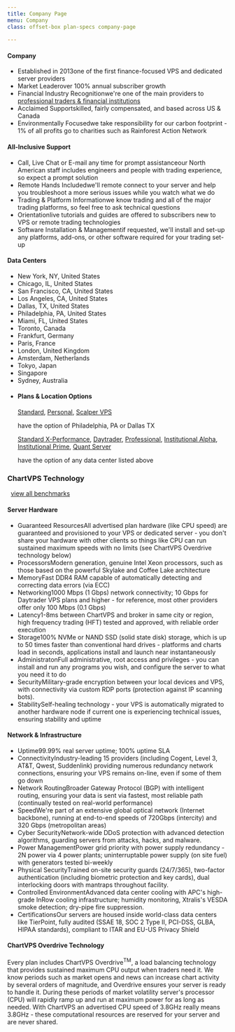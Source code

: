 ```yaml
---
title: Company Page
menu: Company
class: offset-box plan-specs company-page
    
---
```


<div class="page-wrapper">
  <div class="page-content">
    <div class="upgrade-wrapper">
      <div class="plan-features">
        <div class="features-header header-black">
         <h4><i class="fas fa-building" id="company"></i> Company</h4>
        </div>
        <ul class="spec-list">
          <li><span>Established in 2013</span>one of the first finance-focused VPS and dedicated server providers</li>
          <li><span>Market Leader</span>over 100% annual subscriber growth</li>
          <li><span>Financial Industry Recognition</span>we're one of the main providers to <a href="recognition">professional traders &amp; financial institutions</a></li>  
          <li><span>Acclaimed Support</span>skilled, fairly compensated, and based across US & Canada</li>
          <li><span>Environmentally Focused</span>we take responsibility for our carbon footprint - 1% of all profits go to charities such as Rainforest Action Network</li>    
          </ul>
        <div class="features-header header-black" id="all-inclusive-support">
          <h4><i class="fas fa-users"></i> All-Inclusive Support</h4>
        </div>
        <ul class="spec-list">
          <li><span>Call, Live Chat or E-mail any time for prompt assistance</span>our North American staff includes engineers and people with trading experience, so expect a prompt solution</li>
          <li><span>Remote Hands Included</span>we'll remote connect to your server and help you troubleshoot a more serious issues while you watch what we do</li>
          <li><span>Trading &amp; Platform Information</span>we know trading and all of the major trading platforms, so feel free to ask technical questions</li>  
          <li><span>Orientation</span>live tutorials and guides are offered to subscribers new to VPS or remote trading technologies</li>
          <li><span>Software Installation &amp; Management</span>if requested, we'll install and set-up any platforms, add-ons, or other software required for your trading set-up</li>    
          </ul>
      </div>
      <div class="plan-upgrade" id="data-centers">
        <div class="upgrade-header">
          <h4><i class="fas fa-hdd"></i> Data Centers</h4>
        </div>
       <ul>
          <li>New York, NY, United States</li>
          <li>Chicago, IL, United States</li>
          <li>San Francisco, CA, United States</li>
          <li>Los Angeles, CA, United States</li>
          <li>Dallas, TX, United States</li>
          <li>Philadelphia, PA, United States</li>
          <li>Miami, FL, United States</li>
          <li>Toronto, Canada</li>
          <li>Frankfurt, Germany</li>
          <li>Paris, France</li>
          <li>London, United Kingdom</li>
          <li>Amsterdam, Netherlands</li>
          <li>Tokyo, Japan</li>
          <li>Singapore</li>
          <li>Sydney, Australia</li>
          <li class="plans-locations"><h4>Plans &amp; Location Options</h4><div><p><a href="standard">Standard</a>, <a href="personal">Personal</a>, <a href="scalper">Scalper VPS</a></p> have the option of Philadelphia, PA or Dallas TX</div><div><p><a href="standard#x-performance">Standard X-Performance</a>, <a href="daytrader">Daytrader</a>, <a href="professional">Professional</a>, <a href="institutional-alpha">Institutional Alpha</a>, <a href="institutional-prime">Institutional Prime</a>, <a href="quant">Quant Server</a></p> have the option of any data center listed above</div></li>
        </ul>
      </div>
    </div>
    <div class="signup-wrapper" id="technology">
      <h3>ChartVPS Technology</h3>
     <a href="benchmarks"><div><i class="fas fa-chart-bar" style="
    font-size: 1rem;
    vertical-align: middle;
    margin-right: 0.25rem;
    margin-left: 0.25rem;
"></i> view all benchmarks</div></a>
      <div class="signup signup-black">
        <div>
          <h4><strong><i class="fas fa-server"></i> Server Hardware</strong></h4>
          <ul class="spec-list">
             <li><span>Guaranteed Resources</span>All advertised plan hardware (like CPU speed) are guaranteed and provisioned to your VPS or dedicated server - you don't share your hardware with other clients so things like CPU can run sustained maximum speeds with no limits (see ChartVPS Overdrive technology below)</li>
            <li><span>Processors</span>Modern generation, genuine Intel Xeon processors, such as those based on the powerful Skylake and Coffee Lake architecture</li>
            <li><span>Memory</span>Fast DDR4 RAM capable of automatically detecting and correcting data errors (via ECC)</li>
            <li><span>Networking</span>1000 Mbps (1 Gbps) network connectivity; 10 Gbps for Daytrader VPS plans and higher - for reference, most other providers offer only 100 Mbps (0.1 Gbps)</li>
            <li><span>Latency</span>1-8ms between ChartVPS and broker in same city or region, high frequency trading (HFT) tested and approved, with reliable order execution</li>
            <li><span>Storage</span>100% NVMe or NAND SSD (solid state disk) storage, which is up to 50 times faster than conventional hard drives - platforms and charts load in seconds, applications install and launch near instantaneously</li>
            <li><span>Administraton</span>Full administrative, root access and privileges - you can install and run any programs you wish, and configure the server to what you need it to do</li>
            <li><span>Security</span>Military-grade encryption between your local devices and VPS, with connectivity via custom RDP ports (protection against IP scanning bots).</li>
            <li><span>Stability</span>Self-healing technology - your VPS is automatically migrated to another hardware node if current one is experiencing technical issues, ensuring stability and uptime</li>
          </ul>      
        </div>
        <div>
          <h4><strong><i class="fas fa-code-branch"></i> Network &amp; Infrastructure</strong></h4>
          <ul  class="spec-list">
            <li><span>Uptime</span>99.99% real server uptime; 100% uptime SLA</li>
            <li><span>Connectivity</span>Industry-leading 15 providers (including Cogent, Level 3, AT&T, Qwest, Suddenlink) providing numerous redundancy network connections, ensuring your VPS remains on-line, even if some of them go down</li>
            <li><span>Network Routing</span>Broader Gateway Protocol (BGP) with intelligent routing, ensuring your data is sent via fastest, most reliable path (continually tested on real-world performance)</li>
            <li><span>Speed</span>We're part of an extensive global optical network (Internet backbone), running at end-to-end speeds of 720Gbps (intercity) and 320 Gbps (metropolitan areas)</li>
            <li><span>Cyber Security</span>Network-wide DDoS protection with advanced detection algorithms, guarding servers from attacks, hacks, and malware.</li>
            <li><span>Power Management</span>Power grid priority with power supply redundancy - 2N power via 4 power plants; uninterruptable power supply (on site fuel) with generators tested bi-weekly</li>
            <li><span>Physical Security</span>Trained on-site security guards (24/7/365), two-factor authentication (including biometric protection and key cards), dual interlocking doors with mantraps throughout facility.</li>
            <li><span>Controlled Environment</span>Advanced data center cooling with APC's high-grade InRow cooling infrastructure; humidity monitoring, Xtralis's VESDA smoke detection; dry-pipe fire suppression.</li>
            <li><span>Certifications</span>Our servers are housed inside world-class data centers like TierPoint, fully audited (SSAE 18, SOC 2 Type II, PCI-DSS, GLBA, HIPAA standards), compliant to ITAR and EU-US Privacy Shield</li>
          </ul>           
        </div>        
      </div>
        <div class="signup signup-black overdrive" id="overdrive">
        <div>
          <h4><strong><i class="fas fa-server"></i> ChartVPS Overdrive Technology</strong></h4>
<p>Every plan includes ChartVPS Overdrive<sup>TM</sup>, a load balancing technology that provides sustained maximum CPU output when traders need it. We know periods such as market opens and news can increase chart activity by several orders of magnitude, and Overdrive ensures your server is ready to handle it. During these periods of market volatility server's processor (CPU) will rapidly ramp up and run at maximum power for as long as needed. With ChartVPS an advertised CPU speed of 3.8GHz really means 3.8GHz - these computational resources are reserved for your server and are never shared.</p></div></div></div></div></div>
